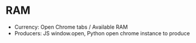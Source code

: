 # RAM

- Currency: Open Chrome tabs / Available RAM
- Producers: JS window.open, Python open chrome instance to produce